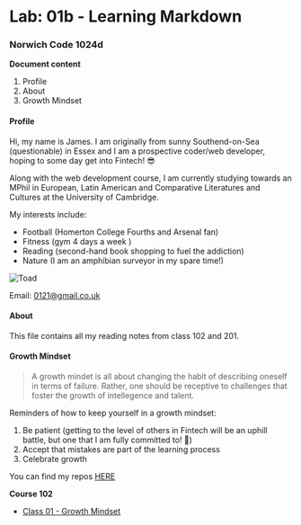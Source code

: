 # Lab: 01b - Learning Markdown

### Norwich Code 1024d

**Document content**

1. Profile
2. About
3. Growth Mindset

#### Profile
Hi, my name is James. I am originally from sunny Southend-on-Sea (questionable) in Essex and I am a prospective coder/web developer, hoping to some day get into Fintech! 😎

Along with the web development course, I am currently studying towards an MPhil in European, Latin American and Comparative Literatures and Cultures at the University of Cambridge.

My interests include:

- Football (Homerton College Fourths and Arsenal fan)
- Fitness (gym 4 days a week )
- Reading (second-hand book shopping to fuel the addiction)
- Nature (I am an amphibian surveyor in my spare time!) 

![Toad](http://t2.gstatic.com/licensed-image?q=tbn:ANd9GcQRTwqldR-YH71p4Ezw4nM0x0mHm8AqezBBkuAqyZv9o_uT48cjvCVHtw9GgjvFg2nSmHKj8_UD-aCHpew)

Email: 0121@gmail.co.uk

#### About  
This file contains all my reading notes from class 102 and 201.

#### Growth Mindset  
> A growth mindet is all about changing the habit of describing oneself in terms of failure. Rather, one should be receptive to challenges that foster the growth of intellegence and talent.  

Reminders of how to keep yourself in a growth mindset:
1. Be patient (getting to the level of others in Fintech will be an uphill battle, but one that I am fully committed to! 💪)
2. Accept that mistakes are part of the learning process 
3. Celebrate growth

You can find my repos [HERE](https://github.com/jamessearle71?tab=repositories)



**Course 102**  
- [Class 01 - Growth Mindset](https://jamessearle71.github.io/reading-notes-v1/code-102/102class-01)